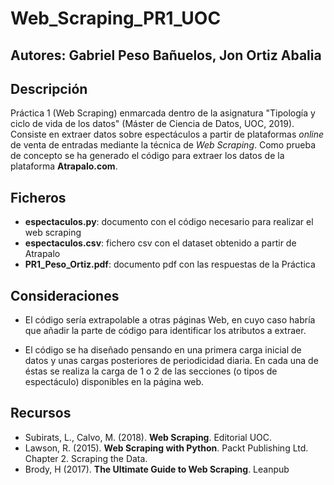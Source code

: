 # Web_Scraping_PR1_UOC

## Autores: Gabriel Peso Bañuelos, Jon Ortiz Abalia

## Descripción

Práctica 1 (Web Scraping) enmarcada dentro de la asignatura "Tipología y ciclo de vida de los datos" (Máster de Ciencia de Datos, UOC, 2019). Consiste en extraer datos sobre espectáculos a partir de plataformas *online* de venta de entradas mediante la técnica de *Web Scraping*. Como prueba de concepto se ha generado el código para extraer los datos de la plataforma **Atrapalo.com**.

## Ficheros

- **espectaculos.py**: documento con el código necesario para realizar el web scraping
- **espectaculos.csv**: fichero csv con el dataset obtenido a partir de Atrapalo
- **PR1_Peso_Ortiz.pdf**: documento pdf con las respuestas de la Práctica

## Consideraciones

* El código sería extrapolable a otras páginas Web, en cuyo caso habría que añadir la parte de código para identificar los atributos a extraer.

* El código se ha diseñado pensando en una primera carga inicial de datos y unas cargas posteriores de periodicidad diaria. En cada una de éstas se realiza la carga de 1 o 2 de las secciones (o tipos de espectáculo) disponibles en la página web.

## Recursos

* Subirats, L., Calvo, M. (2018). **Web Scraping**. Editorial UOC.
* Lawson, R. (2015). **Web Scraping with Python**. Packt Publishing Ltd. Chapter 2. Scraping the Data.
* Brody, H (2017). **The Ultimate Guide to Web Scraping**. Leanpub


